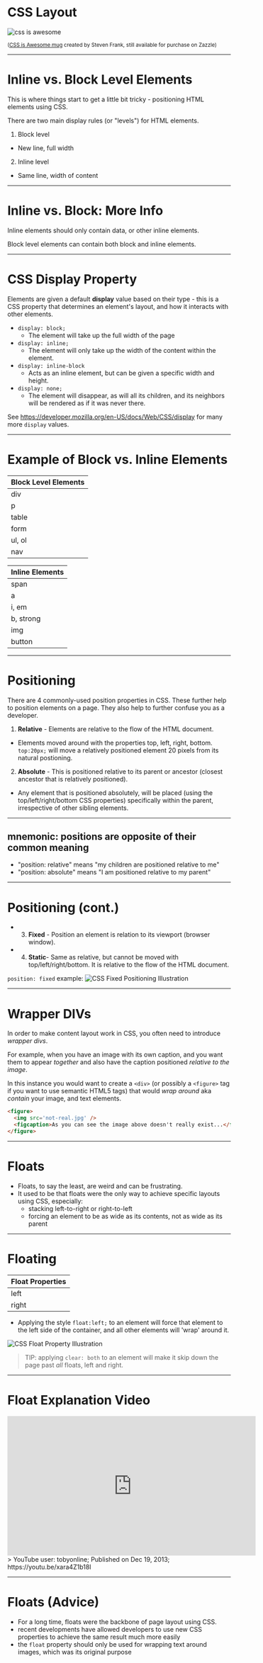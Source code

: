 # CSS Layout

![css is awesome](https://res.cloudinary.com/btvca/image/upload/v1574445172/curriculum/css-is-awesome_ware7i.jpg)

<small>([CSS is Awesome mug](https://www.zazzle.com/css_is_awesome_mug-168113658720373401) created by Steven Frank, still available for purchase on Zazzle)</small>

---

# Inline vs. Block Level Elements

This is where things start to get a little bit tricky - positioning HTML elements using CSS.

There are two main display rules (or "levels") for HTML elements.

1. Block level
  - New line, full width
2. Inline level
  - Same line, width of content

---

# Inline vs. Block: More Info

Inline elements should only contain data, or other inline elements.

Block level elements can contain both block and inline elements.

---

# CSS Display Property

Elements are given a default **display** value based on their type - this is a CSS property that determines an element's layout, and how it interacts with other elements.

* `display: block;`
  - The element will take up the full width of the page
* `display: inline;`
  - The element will only take up the width of the content within the element.
* `display: inline-block`
  - Acts as an inline element, but can be given a specific width and height.
* `display: none;`
  - The element will disappear, as will all its children, and its neighbors will be rendered as if it was never there.

See <https://developer.mozilla.org/en-US/docs/Web/CSS/display> for many more `display` values.

---

# Example of Block vs. Inline Elements

| Block Level Elements |
|----------------------|
| div                  |
| p                    |
| table                |
| form                 |
| ul, ol               |
| nav                  |

| Inline Elements |
|-----------------|
| span            |
| a               |
| i, em           |
| b, strong       |
| img             |
| button          |

---

# Positioning

There are 4 commonly-used position properties in CSS. These further help to position elements on a page. They also help to further confuse you as a developer.

1. **Relative** - Elements are relative to the flow of the HTML document.
  - Elements moved around with the properties top, left, right, bottom. `top:20px;` will move a relatively positioned element 20 pixels from its natural postioning.
2. **Absolute** - This is positioned relative to its parent or ancestor (closest ancestor that is relatively positioned).
  - Any element that is positioned absolutely, will be placed (using the top/left/right/bottom CSS properties) specifically within the parent, irrespective of other sibling elements.

---

## mnemonic: positions are opposite of their common meaning

 * "position: relative" means "my children are positioned relative to me"
 * "position: absolute" means "I am positioned relative to my parent"

---

# Positioning (cont.)

* 3. **Fixed** - Position an element is relation to its viewport (browser window).
* 4. **Static**- Same as relative, but cannot be moved with top/left/right/bottom. It is relative to the flow of the HTML document.

`position: fixed` example: ![CSS Fixed Positioning Illustration](http://www.peachpit.com/content/images/ch21_0321703529/elementLinks/21fig10.jpg "Illustration of various positioning techniques using CSS")

---

# Wrapper DIVs

In order to make content layout work in CSS, you often need to introduce *wrapper divs*.

For example, when you have an image with its own caption, and you want them to appear *together* and also have the caption positioned *relative to the image*.

In this instance you would want to create a `<div>` (or possibly a `<figure>` tag if you want to use semantic HTML5 tags) that would *wrap around* aka *contain* your image, and text elements.

```html
<figure>
  <img src='not-real.jpg' />
  <figcaption>As you can see the image above doesn't really exist...</figcaption>
</figure>
```

---

# Floats

* Floats, to say the least, are weird and can be frustrating.
* It used to be that floats were the only way to achieve specific layouts using CSS, especially:
  * stacking left-to-right or right-to-left
  * forcing an element to be as wide as its contents, not as wide as its parent

---

# Floating 

| Float Properties |
|------------------|
| left             |
| right            |

* Applying the style `float:left;` to an element will force that element to the left side of the container, and all other elements will 'wrap' around it.

![CSS Float Property Illustration](https://patriciasdesignsite.files.wordpress.com/2015/01/text-wrap_031.jpg "Illustration of text-wrapping with CSS float")

> TIP: applying `clear: both` to an element will make it skip down the page past *all* floats, left and right.

---

# Float Explanation Video

<iframe width="560" height="315" src="https://www.youtube.com/embed/xara4Z1b18I" frameborder="0" allow="autoplay; encrypted-media" allowfullscreen></iframe>
> YouTube user: tobyonline; Published on Dec 19, 2013; https://youtu.be/xara4Z1b18I

---

# Floats (Advice)

* For a long time, floats were the backbone of page layout using CSS.
* recent developments have allowed developers to use new CSS properties to achieve the same result much more easily
* the `float` property should only be used for wrapping text around images, which was its original purpose
